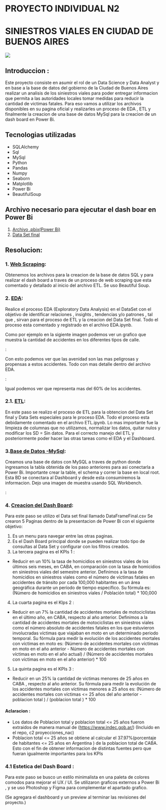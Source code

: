 # PROYECTO INDIVIDUAL N2 
# SINIESTROS VIALES EN CIUDAD DE BUENOS AIRES
![](foto_portada.jpg) 
## Introduccion : 
Este proyecto consiste en asumir el rol de un Data Science y Data Analyst y en base a la base de datos del gobierno de la Ciudad de Buenos Aires realizar un analisis de los siniestros viales para poder entregar informacion que permita a las autoridades locales tomar medidas para reducir la cantidad de victimas fatales. Para eso vamos a utilizar los archivos disponibles en su pagina oficial y realizarles un proceso de EDA , ETL y finalmente la creacion de una base de datos MySql para la creacion de un dash board en Power Bi. 
## Tecnologias utilizadas 
- SQLAlchemy
- Sql 
- MySql
- Python 
- Pandas 
- Numpy 
- Seaborn 
- Matplotlib 
- Power Bi 
- BeautifulSoup
## Archivo necesario para ejecutar el dash boar en Power Bi
1.  [Archivo .pbix(Power Bi)](pi02.pbix)
2.  [Data Set final ](DataFrameFinal.csv)
## Resolucion: 
### 1. [Web Scraping](ETL.ipynb):
Obtenemos los archivos para la creacion de la base de datos SQL y para realizar el dash board a traves de un proceso de web scraping que esta comentado y detallado al inicio del archivo ETL. Se uso Beautiful Soup.
### 2. [EDA](EDA.ipynb): 
Realice el proceso EDA  (Exploratory Data Analysis) en el DataSet  con el objetivo de identificar relaciones , insights , tendencias y/o patrones , tal que , sirvan para el proceso de ETL y la creacion del Data Set final. Todo el proceso esta comentado y registrado en el archivo EDA.ipynb.

Como por ejemplo en la sigiente imagen podemos ver un grafico que muestra la cantidad de accidentes en los diferentes tipos de calle.

[](Img/accidentescalle.png):

Con esto podemos ver que las avenidad son las mas peligrosas y propensas a estos accidentes.
Todo con mas detalle dentro del archivo EDA.

[](Img/accidentescalle2.png):

Igual podemos ver que representa mas del 60% de los accidentes.

### 2.1. [ETL](ETL.ipynb): 
En este paso se realizo el proceso de ETL para la obtencion del Data Set final y Data Sets especiales para le proceso EDA. Todo el proceso esta debidamente comentado en el archivo ETL.ipynb. 
Lo mas importante fue la limpieza de columnas que no utilizamos, normalizar los datos, quitar nulos y modificar los SD = Sin datos. Para el correcto manejo del ETL y posteriormente poder hacer las otras tareas como el EDA y el Dashboard.

### 3.[Base de Datos -MySql](SQL.ipynb):
Creamos una base de datos con MySQL a traves de python donde ingresamos la tabla obtenida de los paso anteriores para asi conectarla a Power Bi.
Importante crear la table, el schema y correr la base en local root. Esta BD se conectara al Dashboard y desde esta consumiremos la informacion.
Dejo una imagen de muestra usando SQL Workbench.

[](Img/sql.png):

### 4. [Creacion del Dash Board](pi02.pbix):
Para este paso se utilizo el Data set final llamado DataFrameFinal.csv Se crearon 5 Paginas dentro de la presentacion de Power Bi con el siguiente objetivo: 
1. Es un menu para navegar entre las otras  paginas. 
2. Es el Dash Board principal donde se pueden realizar todo tipo de consultas al Data Set y configurar con los filtros creados. 
3. La tercera pagina es el KPIs 1 : 
* Reducir en un 10% la tasa de homicidios en siniestros viales de los últimos seis meses, en CABA, en comparación con la tasa de homicidios en siniestros viales del semestre anterior.
Definimos a la tasa de homicidios en siniestros viales como el número de víctimas fatales en accidentes de tránsito por cada 100,000 habitantes en un área geográfica durante un período de tiempo específico. Su fórmula es: (Número de homicidios en siniestros viales / Población total) * 100,000
4. La cuarta pagina es el KIps 2 : 
* Reducir en un 7% la cantidad de accidentes mortales de motociclistas en el último año, en CABA, respecto al año anterior.
Definimos a la cantidad de accidentes mortales de motociclistas en siniestros viales como el número absoluto de accidentes fatales en los que estuvieron involucradas víctimas que viajaban en moto en un determinado periodo temporal. Su fórmula para medir la evolución de los accidentes mortales con víctimas en moto es: (Número de accidentes mortales con víctimas en moto en el año anterior - Número de accidentes mortales con víctimas en moto en el año actual) / (Número de accidentes mortales con víctimas en moto en el año anterior) * 100
5. La quinta pagina es el KPIs 3 : 
* Reducir en un 25% la cantidad de victimas menores de 25 años en CABA , respecto al año anterior. Su fórmula para medir la evolución de los accidentes mortales con víctimas menores a 25 años es: (Número de accidentes mortales con víctimas <= 25 años del año anterior - poblacion total ) / (poblacion total ) * 100 
#### Aclaracion : 
* Los datos de Poblacion total y poblacion total <= 25 años fueron extraidos de manera manual de (https://www.indec.gob.ar/) (Incluido en el repo, c2 proyecciones_nac)
* Poblacion total <= 25 años se obtiene al calcular el 37.97%(porcentaje de habitantes <= 25 años en Argentina ) de la poblacion total de CABA.
Esto con el fin de obtener informacion de distintas fuentes pero que fueran igualmente importantes para los KPIs
### 4.1 Estetica del Dash Board : 
Para este paso se busco un estilo minimalista en una paleta de colores comodos para mejorar el UX / UI.
Se utilizaron graficos externos a Power Bi , y se uso Photoshop y Figma para complementar el apartado grafico.

(Se agregara el dashboard y un preview al terminar las revisiones del proyecto.)